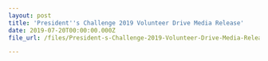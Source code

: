 ```yaml
---
layout: post
title: 'President''s Challenge 2019 Volunteer Drive Media Release'
date: 2019-07-20T00:00:00.000Z
file_url: /files/President-s-Challenge-2019-Volunteer-Drive-Media-Release-2019-07-20.pdf

---
```


